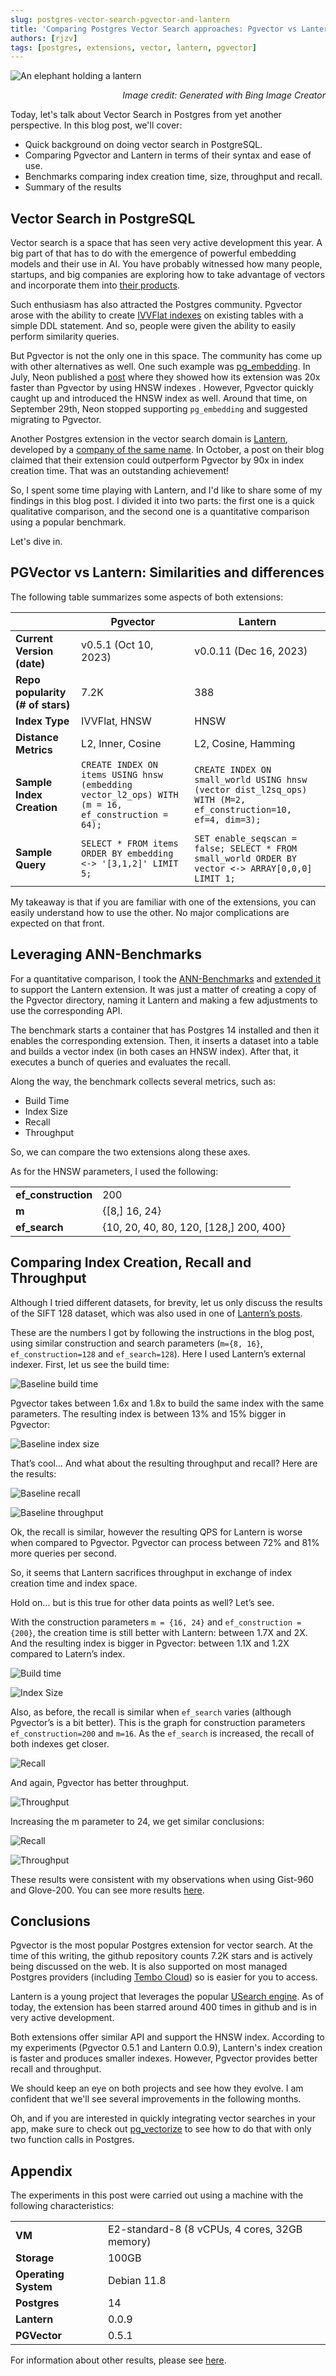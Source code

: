 ```yaml
---
slug: postgres-vector-search-pgvector-and-lantern
title: 'Comparing Postgres Vector Search approaches: Pgvector vs Lantern'
authors: [rjzv]
tags: [postgres, extensions, vector, lantern, pgvector]
---
```


![An elephant holding a lantern](./elephant-with-lantern.jpeg)
<p align="right" style={{color: 'grey'}}><em>
Image credit: Generated with Bing Image Creator
</em></p>

Today, let's talk about Vector Search in Postgres from yet another perspective. In this blog post, we'll cover:

- Quick background on doing vector search in PostgreSQL.
- Comparing Pgvector and Lantern in terms of their syntax and ease of use.
- Benchmarks comparing index creation time, size, throughput and recall.
- Summary of the results

## Vector Search in PostgreSQL

Vector search is a space that has seen very active development this year. A big part of that has to do with the emergence of powerful embedding models and their use in AI. You have probably witnessed how many people, startups, and big companies are exploring how to take advantage of vectors and incorporate them into [their products](https://hn.algolia.com/?dateRange=all&page=0&prefix=false&query=vector%20search&sort=byDate&type=story).

Such enthusiasm has also attracted the Postgres community. Pgvector arose with the ability to create [IVVFlat indexes](https://tembo.io/blog/vector-indexes-in-pgvector) on existing tables with a simple DDL statement. And so, people were given the ability to easily perform similarity queries. 

But Pgvector is not the only one in this space. The community has come up with other alternatives as well. One such example was [pg_embedding](https://github.com/neondatabase/pg_embedding). In July, Neon published a [post](https://neon.tech/blog/pg-embedding-extension-for-vector-search) where they showed how its extension was 20x faster than Pgvector by using HNSW indexes . However, Pgvector quickly caught up and introduced the HNSW index as well. Around that time, on September 29th, Neon stopped supporting `pg_embedding` and suggested migrating to Pgvector.

Another Postgres extension in the vector search domain is [Lantern](https://github.com/lanterndata/lantern), developed by a [company of the same name](https://lantern.dev/). In October, a post on their blog claimed that their extension could outperform Pgvector by 90x in index creation time. That was an outstanding achievement!

So, I spent some time playing with Lantern, and I'd like to share some of my findings in this blog post. I divided it into two parts: the first one is a quick qualitative comparison, and the second one is a quantitative comparison using a popular benchmark. 

Let's dive in.


## PGVector vs Lantern: Similarities and differences

The following table summarizes some aspects of both extensions:

|                                  | **Pgvector**                                                                                    | **Lantern**                                                                                                |
|----------------------------------|-------------------------------------------------------------------------------------------------|------------------------------------------------------------------------------------------------------------|
| **Current Version (date)**       | v0.5.1 (Oct 10, 2023)                                                                           | v0.0.11 (Dec 16, 2023)                                                                                     |
| **Repo popularity (# of stars)** | 7.2K                                                                                            | 388                                                                                                        |
| **Index Type**                   | IVVFlat, HNSW                                                                                   | HNSW                                                                                                       |
| **Distance Metrics**             | L2, Inner, Cosine                                                                               | L2, Cosine, Hamming                                                                                        |
| **Sample Index Creation**        | `CREATE INDEX ON items USING hnsw (embedding vector_l2_ops) WITH (m = 16, ef_construction = 64);` | `CREATE INDEX ON small_world USING hnsw (vector dist_l2sq_ops) WITH (M=2, ef_construction=10, ef=4, dim=3);` |
| **Sample Query**                 | `SELECT * FROM items ORDER BY embedding <-> '[3,1,2]' LIMIT 5;`                                   | `SET enable_seqscan = false; SELECT * FROM small_world ORDER BY vector <-> ARRAY[0,0,0] LIMIT 1;`            |


My takeaway is that if you are familiar with one of the extensions, you can easily understand how to use the other. No major complications are expected on that front.


## Leveraging ANN-Benchmarks

For a quantitative comparison, I took the [ANN-Benchmarks](https://github.com/erikbern/ann-benchmarks) and [extended it](https://github.com/binidxaba/ann-benchmarks) to support the Lantern extension. It was just a matter of creating a copy of the Pgvector directory, naming it Lantern and making a few adjustments to use the corresponding API.

The benchmark starts a container that has Postgres 14 installed and then it enables the corresponding extension. Then, it inserts a dataset into a table and builds a vector index (in both cases an HNSW index). After that, it executes a bunch of queries and evaluates the recall.

Along the way, the benchmark collects several metrics, such as:

- Build Time
- Index Size
- Recall
- Throughput

So, we can compare the two extensions along these axes.

As for the HNSW parameters, I used the following:

|||
|---------------------|----------------------------------------|
| **ef_construction** | 200                                    |
| **m**               | {[8,] 16, 24}                          |
| **ef_search**       | {10, 20, 40, 80, 120, [128,] 200, 400} |


## Comparing Index Creation, Recall and Throughput

Although I tried different datasets, for brevity, let us only discuss the results of the SIFT 128 dataset, which was also used in one of [Lantern’s posts](https://lantern.dev/blog/hnsw-index-creation).

These are the numbers I got by following the instructions in the blog post, using similar construction and search parameters (`m={8, 16}`, `ef_construction=128` and `ef_search=128`). Here I used Lantern’s external indexer. First, let us see the build time:

![Baseline build time](./001-baseline-build-time.png)

Pgvector takes between 1.6x and 1.8x to build the same index with the same parameters. The resulting index is between 13% and 15% bigger in Pgvector:

![Baseline index size](./002-baseline-index-size.png)

That’s cool… And what about the resulting throughput and recall? Here are the results:

![Baseline recall](./003-baseline-recall.png)

![Baseline throughput](./004-baseline-qps.png)

Ok, the recall is similar, however the resulting QPS for Lantern is worse when compared to Pgvector. Pgvector can process between 72% and 81% more queries per second.

So, it seems that Lantern sacrifices throughput in exchange of index creation time and index space.

Hold on… but is this true for other data points as well? Let’s see.

With the construction parameters `m = {16, 24}` and `ef_construction = {200}`, the creation time is still better with Lantern: between 1.7X and 2X. And the resulting index is bigger in Pgvector: between 1.1X and 1.2X compared to Latern’s index.

![Build time](./011-build-time.png)

![Index Size](./012-index-size.png)

Also, as before, the recall is similar when `ef_search` varies (although Pgvector’s is a bit better). This is the graph for construction parameters `ef_construction=200` and `m=16`. As the `ef_search` is increased, the recall of both indexes get closer.

![Recall](./013-recall-m16.png)


And again, Pgvector has better throughput.

![Throughput](./014-qps-m16.png)

Increasing the m parameter to 24, we get similar conclusions:

![Recall](./015-recall-m24.png)

![Throughput](./016-qps-m24.png)

These results were consistent with my observations when using Gist-960 and Glove-200. You can see more results [here](https://github.com/binidxaba/lantern-pgvector-comparison/tree/main).


## Conclusions

Pgvector is the most popular Postgres extension for vector search. At the time of this writing, the github repository counts 7.2K stars and is actively being discussed on the web. It is also supported on most managed Postgres providers (including [Tembo Cloud](https://tembo.io/)) so is easier for you to access.

Lantern is a young project that leverages the popular [USearch engine](https://github.com/unum-cloud/usearch/). As of today, the extension has been starred around 400 times in github and is in very active development. 

Both extensions offer similar API and support the HNSW index. According to my experiments (Pgvector 0.5.1 and Lantern 0.0.9), Lantern's index creation is faster and produces smaller indexes. However, Pgvector provides better recall and throughput.

We should keep an eye on both projects and see how they evolve. I am confident that we'll see several improvements in the following months.

Oh, and if you are interested in quickly integrating vector searches in your app, make sure to check out [pg_vectorize](https://tembo.io/blog/introducing-pg_vectorize) to see how to do that with only two function calls in Postgres. 




## Appendix

The experiments in this post were carried out using a machine with the following characteristics:

|||
|----------------------|-----------------------------------------------|
| **VM**               | E2-standard-8 (8 vCPUs, 4 cores, 32GB memory) |
| **Storage**          | 100GB                                         |
| **Operating System** | Debian 11.8                                   |
| **Postgres**         | 14                                            |
| **Lantern**          | 0.0.9                                         |
| **PGVector**         | 0.5.1                                         |

For information about other results, please see [here](https://github.com/binidxaba/lantern-pgvector-comparison/tree/main).
